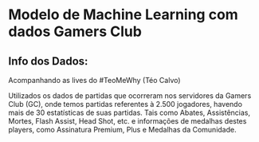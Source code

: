 # Modelo de Machine Learning com dados Gamers Club

## Info dos Dados:
Acompanhando as lives do #TeoMeWhy (Téo Calvo)

Utilizados os dados de partidas que ocorreram nos servidores da Gamers Club (GC), onde temos partidas referentes à 2.500 jogadores, havendo mais de 30 estatísticas de suas partidas. Tais como Abates, Assistências, Mortes, Flash Assist, Head Shot, etc. e informações de medalhas destes players, como Assinatura Premium, Plus e Medalhas da Comunidade.
